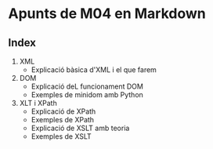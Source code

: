 # Apunts de M04 en Markdown




## Index

1. XML
   - Explicació bàsica d'XML i el que farem
3. DOM
   - Explicació deL funcionament DOM
   - Exemples de minidom amb Python 
5. XLT i XPath
   - Explicació de XPath
   - Exemples de XPath
   - Explicació de XSLT amb teoria
   - Exemples de XSLT
   
